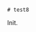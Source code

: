                                                                                                                                                                                                                                                                                                                                                                                                                                                                                                               # test8

Init.
